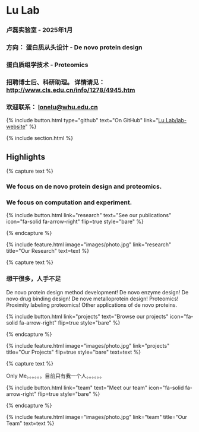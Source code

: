 ---
---

# Lu Lab 

### 卢磊实验室 - 2025年1月
### 方向： 蛋白质从头设计 - De novo protein design
###       蛋白质组学技术 - Proteomics
### 招聘博士后、科研助理。 详情请见：http://www.cls.edu.cn/info/1278/4945.htm
### 欢迎联系： lonelu@whu.edu.cn

{%
  include button.html
  type="github"
  text="On GitHub"
  link="[Lu Lab/lab-website](https://github.com/lonelu)"
%}

{% include section.html %}

## Highlights

{% capture text %}

### We focus on de novo protein design and proteomics.

### We focus on computation and experiment.

{%
  include button.html
  link="research"
  text="See our publications"
  icon="fa-solid fa-arrow-right"
  flip=true
  style="bare"
%}

{% endcapture %}

{%
  include feature.html
  image="images/photo.jpg"
  link="research"
  title="Our Research"
  text=text
%}

{% capture text %}

### 想干很多，人手不足
De novo protein design method development!
De novo enzyme design!
De novo drug binding design!
De nove metalloprotein design!
Proteomics!
Proximity labeling proteomics!
Other applications of de novo proteins.

{%
  include button.html
  link="projects"
  text="Browse our projects"
  icon="fa-solid fa-arrow-right"
  flip=true
  style="bare"
%}

{% endcapture %}

{%
  include feature.html
  image="images/photo.jpg"
  link="projects"
  title="Our Projects"
  flip=true
  style="bare"
  text=text
%}

{% capture text %}

Only Me。。。。。。目前只有我一个人。。。。。。

{%
  include button.html
  link="team"
  text="Meet our team"
  icon="fa-solid fa-arrow-right"
  flip=true
  style="bare"
%}

{% endcapture %}

{%
  include feature.html
  image="images/photo.jpg"
  link="team"
  title="Our Team"
  text=text
%}
